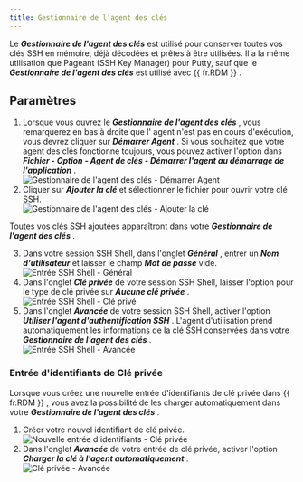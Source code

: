 ```yaml
---
title: Gestionnaire de l'agent des clés
---
```


Le ***Gestionnaire de l'agent des clés*** est utilisé pour conserver toutes vos clés SSH en mémoire, déjà décodées et prêtes à être utilisées. Il a la même utilisation que Pageant (SSH Key Manager) pour Putty, sauf que le ***Gestionnaire de l'agent des clés*** est utilisé avec {{ fr.RDM }} .  

## Paramètres 

1. Lorsque vous ouvrez le ***Gestionnaire de l'agent des clés*** , vous remarquerez en bas à droite que l' agent n'est pas en cours d'exécution, vous devrez cliquer sur ***Démarrer Agent*** . Si vous souhaitez que votre agent des clés fonctionne toujours, vous pouvez activer l'option dans ***Fichier - Option - Agent de clés - Démarrer l'agent au démarrage de l'application*** .  
![Gestionnaire de l'agent des clés - Démarrer Agent](/img/fr/rdm/windows/clip10089.png) 
1. Cliquer sur ***Ajouter la clé*** et sélectionner le fichier pour ouvrir votre clé SSH.  
![Gestionnaire de l'agent des clés - Ajouter la clé](/img/fr/rdm/windows/clip10090.png) 

Toutes vos clés SSH ajoutées apparaîtront dans votre ***Gestionnaire de l'agent des clés*** .  

3. Dans votre session SSH Shell, dans l'onglet ***Général*** , entrer un ***Nom d'utilisateur*** et laisser le champ ***Mot de passe*** vide.  
![Entrée SSH Shell - Général](/img/fr/rdm/windows/clip11344.png) 
1. Dans l'onglet ***Clé privée*** de votre session SSH Shell, laisser l'option pour le type de clé privée sur ***Aucune clé privée*** .  
![Entrée SSH Shell - Clé privé](/img/fr/rdm/windows/clip11346.png) 
1. Dans l'onglet ***Avancée*** de votre session SSH Shell, activer l'option ***Utiliser l'agent d'authentification SSH*** . L'agent d'utilisation prend automatiquement les informations de la clé SSH conservées dans votre ***Gestionnaire de l'agent des clés*** .  
![Entrée SSH Shell - Avancée](/img/fr/rdm/windows/clip11612.png) 

### Entrée d'identifiants de Clé privée 

Lorsque vous créez une nouvelle entrée d'identifiants de clé privée dans {{ fr.RDM }} , vous avez la possibilité de les charger automatiquement dans votre ***Gestionnaire de l'agent des clés*** .  

1. Créer votre nouvel identifiant de clé privée.  
![Nouvelle entrée d'identifiants - Clé privée](/img/fr/rdm/windows/clip10811.png) 
1. Dans l'onglet ***Avancée*** de votre entrée de clé privée, activer l'option ***Charger la clé à l'agent automatiquement*** .  
![Clé privée - Avancée](/img/fr/rdm/windows/clip10101.png) 


